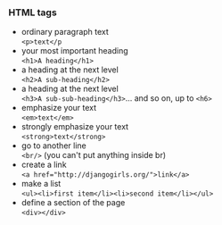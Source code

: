 ### HTML tags

* ordinary paragraph text  
`<p>text</p`
* your most important heading  
`<h1>A heading</h1>` 
* a heading at the next level  
`<h2>A sub-heading</h2>`
* a heading at the next level  
`<h3>A sub-sub-heading</h3>`... and so on, up to `<h6>`
* emphasize your text  
`<em>text</em>`
* strongly emphasize your text  
`<strong>text</strong>`  
* go to another line  
`<br/>` (you can't put anything inside br)
* create a link  
`<a href="http://djangogirls.org/">link</a>`
* make a list  
`<ul><li>first item</li><li>second item</li></ul>`
* define a section of the page  
`<div></div>`
